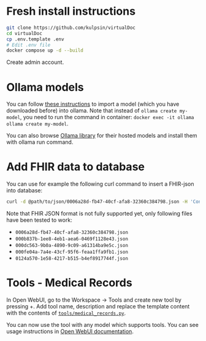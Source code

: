 # Fresh install instructions
```bash
git clone https://github.com/kulpsin/virtualDoc
cd virtualDoc
cp .env.template .env
# Edit .env file
docker compose up -d --build
```
Create admin account.



# Ollama models

You can follow [these instructions](https://github.com/ollama/ollama/blob/main/docs/import.md) to import a model (which you have downloaded before) into ollama. Note that instead of `ollama create my-model`, you need to run the command in container: `docker exec -it ollama ollama create my-model`.

You can also browse [Ollama library](https://ollama.com/library) for their hosted models and install them with ollama run command.

# Add FHIR data to database

You can use for example the following curl command to insert a FHIR-json into database:

```bash
curl -d @path/to/json/0006a28d-fb47-40cf-afa8-32360c384798.json -H 'Content-Type: application/json' localhost:8000/reindex
```

Note that FHIR JSON format is not fully supported yet, only following files have been tested to work:
- `0006a28d-fb47-40cf-afa8-32360c384798.json`
- `000b837b-1ee8-4eb1-aea6-0469f1128e43.json`
- `000dc563-9b0a-4890-9c09-a61314ba9e5c.json`
- `000fe04a-7a4e-43cf-95f6-feaa1ffa9fb1.json`
- `0124a570-1e58-4217-b515-b4ef8917744f.json`

# Tools - Medical Records

In Open WebUI, go to the Workspace -> Tools and create new tool by pressing +. Add tool name, description and replace the template content with the contents of [`tools/medical_records.py`](tools/medical_records.py).

You can now use the tool with any model which supports tools. You can see usage instructions in [Open WebUI documentation](https://docs.openwebui.com/features/plugin/tools/).